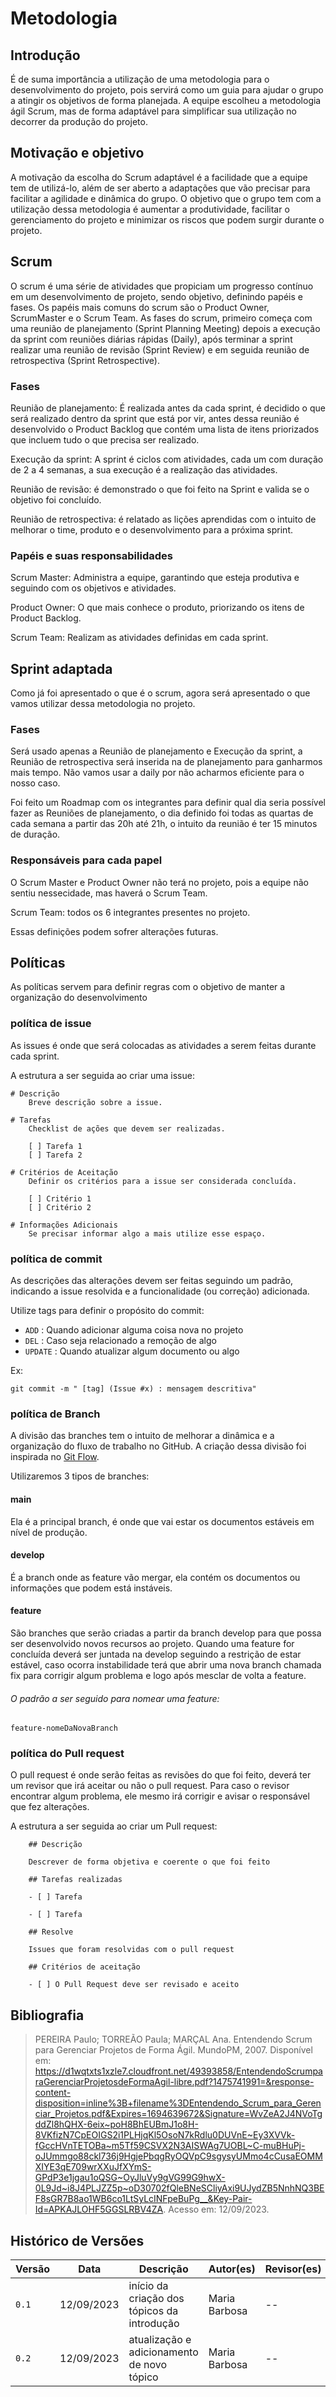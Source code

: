 # Metodologia

## Introdução
É de suma importância a utilização de uma metodologia para o desenvolvimento do projeto, pois servirá como um guia para ajudar o grupo a atingir os objetivos de forma planejada. A equipe escolheu a metodologia ágil Scrum, mas de forma adaptável para simplificar sua utilização no decorrer da produção do projeto.

## Motivação e objetivo
A motivação da escolha do Scrum adaptável é a facilidade que a equipe tem de utilizá-lo, além de ser aberto a adaptações que vão precisar para facilitar a agilidade e dinâmica do grupo. O objetivo que o grupo tem com a utilização dessa metodologia é aumentar a produtividade, facilitar o gerenciamento do projeto e minimizar os riscos que podem surgir durante o projeto.

## Scrum 
O scrum é uma série de atividades que propiciam um progresso contínuo em um desenvolvimento de projeto, sendo objetivo, definindo papéis e fases. Os papéis mais comuns do scrum são o Product Owner, ScrumMaster e o Scrum Team. As fases do scrum, primeiro começa com uma reunião de planejamento (Sprint Planning Meeting) depois a execução da sprint com reuniões diárias rápidas (Daily), após terminar a sprint realizar uma reunião de revisão (Sprint Review) e em seguida reunião de retrospectiva (Sprint Retrospective).

### Fases
Reunião de planejamento: É realizada antes da cada sprint, é decidido o que será realizado dentro da sprint que está por vir, antes dessa reunião é desenvolvido o Product Backlog que contém uma lista de itens priorizados que incluem tudo o que precisa ser realizado. 

Execução da sprint: A sprint é ciclos com atividades, cada um com duração de 2 a 4 semanas, a sua execução é a realização das atividades.

Reunião de revisão: é demonstrado o que foi feito na Sprint e valida se o objetivo foi concluído. 

Reunião de retrospectiva: é relatado as lições aprendidas com o intuito de melhorar o time, produto e o desenvolvimento para a próxima sprint. 

### Papéis e suas responsabilidades
Scrum Master: Administra a equipe, garantindo que esteja produtiva e seguindo com os objetivos e atividades. 

Product Owner: O que mais conhece o produto, priorizando os itens de Product Backlog.

Scrum Team: Realizam as atividades definidas em cada sprint.

## Sprint adaptada
Como já foi apresentado o que é o scrum, agora será apresentado o que vamos utilizar dessa metodologia no projeto.

### Fases

Será usado apenas a Reunião de planejamento e Execução da sprint, a Reunião de retrospectiva será inserida na de planejamento para ganharmos mais tempo. Não vamos usar a daily por não acharmos eficiente para o nosso caso.

Foi feito um Roadmap com os integrantes para definir qual dia seria possível fazer as Reuniões de planejamento, o dia definido foi todas as quartas de cada semana a partir das 20h até 21h, o intuito da reunião é ter 15 minutos de duração.

### Responsáveis para cada papel

O Scrum Master e Product Owner não terá no projeto, pois a equipe não sentiu nessecidade, mas haverá o Scrum Team.    

Scrum Team: todos os 6 integrantes presentes no projeto.

Essas definições podem sofrer alterações futuras.

## Políticas 
As políticas servem para definir regras com o objetivo de manter a organização do desenvolvimento

### política de issue
As issues é onde que será colocadas as atividades a serem feitas durante cada sprint. 

A estrutura a ser seguida ao criar uma issue:

```
# Descrição
    Breve descrição sobre a issue.

# Tarefas
    Checklist de ações que devem ser realizadas.

    [ ] Tarefa 1
    [ ] Tarefa 2

# Critérios de Aceitação
    Definir os critérios para a issue ser considerada concluída.
	
    [ ] Critério 1
    [ ] Critério 2

# Informações Adicionais
    Se precisar informar algo a mais utilize esse espaço. 
```

### política de commit
As descrições das alterações devem ser feitas seguindo um padrão, indicando a issue resolvida e a funcionalidade (ou correção) adicionada.

Utilize tags para definir o propósito do commit:
* `ADD` : Quando adicionar alguma coisa nova no projeto   
* `DEL` : Caso seja relacionado a remoção de algo
* `UPDATE` : Quando atualizar algum documento ou algo 

Ex:

`git commit -m " [tag] (Issue #x) : mensagem descritiva" `

### política de Branch
A divisão das branches tem o intuito de melhorar a dinâmica e a organização do fluxo de trabalho no GitHub. A criação dessa divisão foi inspirada no [Git Flow](https://leanpub.com/git-flow/read).

Utilizaremos 3 tipos de branches:

#### main

Ela é a principal branch, é onde que vai estar os documentos estáveis em nível de produção. 

#### develop

É a branch onde as feature vão mergar, ela contém os documentos ou informações que podem está instáveis. 

#### feature

São branches que serão criadas a partir da branch develop para que possa ser desenvolvido novos recursos ao projeto. Quando uma feature for concluída deverá ser juntada na develop seguindo a restrição de estar estável, caso ocorra instabilidade terá que abrir uma nova branch chamada fix para corrigir algum problema e logo após mesclar de volta a feature.

###### O padrão a ser seguido para nomear uma feature: 
`feature-nomeDaNovaBranch` 

### política do Pull request
O pull request é onde serão feitas as revisões do que foi feito, deverá ter um revisor que irá aceitar ou não o pull request. Para caso o revisor encontrar algum problema, ele mesmo irá corrigir e avisar o responsável que fez alterações.

A estrutura a ser seguida ao criar um Pull request:

```
    ## Descrição 

    Descrever de forma objetiva e coerente o que foi feito

    ## Tarefas realizadas

    - [ ] Tarefa

    - [ ] Tarefa

    ## Resolve 

    Issues que foram resolvidas com o pull request

    ## Critérios de aceitação

    - [ ] O Pull Request deve ser revisado e aceito
```

## Bibliografia
> PEREIRA Paulo; TORREÃO Paula; MARÇAL Ana. Entendendo Scrum para Gerenciar Projetos de Forma Ágil. MundoPM, 2007. Disponível em: https://d1wqtxts1xzle7.cloudfront.net/49393858/EntendendoScrumparaGerenciarProjetosdeFormaAgil-libre.pdf?1475741991=&response-content-disposition=inline%3B+filename%3DEntendendo_Scrum_para_Gerenciar_Projetos.pdf&Expires=1694639672&Signature=WvZeA2J4NVoTgddZl8hQHX-6eix~poH8BhEUBmJ1o8H-8VKfizN7CpEOIGS2i1PLHjqKl5OsoN7kRdlu0DUVnE~Ey3XVVk-fGccHVnTETOBa~m5Tf59CSVX2N3AISWAg7UOBL~C-muBHuPj-oJUmmgo88ckl736j9HgjePbqgRyOQVpC9sgysyUMmo4cCusaEOMMXIYE3qE709wrXXuJfXYmS-GPdP3e1jgau1oQSG~OyJluVy9gVG99G9hwX-0L9Jd~i8J4PLJZZ5p~oD30702fQleBNeSCliyAxi9UJydZB5NnhNQ3BEF8sGR7B8ao1WB6co1LtSyLcINFpeBuPg__&Key-Pair-Id=APKAJLOHF5GGSLRBV4ZA. Acesso em: 12/09/2023.  

## Histórico de Versões

| Versão |     Data    | Descrição   | Autor(es) | Revisor(es) |
| ------ | ----------- | ----------- | --------- | ----------- |
| `0.1`  | 12/09/2023  | início da criação dos tópicos da introdução | Maria Barbosa | -- |
| `0.2`  | 12/09/2023  | atualização e adicionamento de novo tópico | Maria Barbosa | -- |